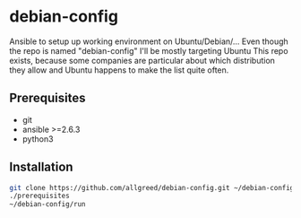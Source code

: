 # debian-config

Ansible to setup up working environment on Ubuntu/Debian/...
Even though the repo is named "debian-config" I'll be mostly targeting Ubuntu
This repo exists, because some companies are particular about which distribution they allow and Ubuntu happens to make the list quite often.

## Prerequisites

- git
- ansible >=2.6.3
- python3

## Installation

```sh
git clone https://github.com/allgreed/debian-config.git ~/debian-config
./prerequisites
~/debian-config/run
```
